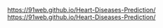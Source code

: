 https://91web.github.io/Heart-Diseases-Prediction/
https://91web.github.io/Heart-Diseases-Prediction/